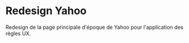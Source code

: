 # Redesign Yahoo

Redesign de la page principale d'époque de Yahoo pour l'application des règles UX.
